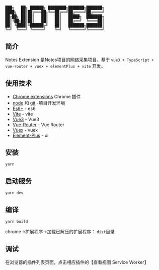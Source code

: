 ```
███╗   ██╗ ██████╗ ████████╗███████╗███████╗
████╗  ██║██╔═══██╗╚══██╔══╝██╔════╝██╔════╝
██╔██╗ ██║██║   ██║   ██║   █████╗  ███████╗
██║╚██╗██║██║   ██║   ██║   ██╔══╝  ╚════██║
██║ ╚████║╚██████╔╝   ██║   ███████╗███████║
╚═╝  ╚═══╝ ╚═════╝    ╚═╝   ╚══════╝╚══════╝

```

## 简介

Notes Extension 是Notes项目的网络采集项目。基于 `vue3 + TypeScript + vue-router + vuex + elementPlus + vite` 开发。

## 使用技术

- [Chrome extensions](https://developer.chrome.com/docs/extensions/mv3/) Chrome 插件
- [node](http://nodejs.org/) 和 [git](https://git-scm.com/) -项目开发环境
- [Es6+](http://es6.ruanyifeng.com/) - es6
- [Vite](https://www.pipipi.net/vite/) - vite
- [Vue3](https://staging-cn.vuejs.org/guide/introduction.html) - Vue3
- [Vue-Router](https://router.vuejs.org/zh/) - Vue Router
- [Vuex](https://next.vuex.vuejs.org/zh/index.html) - vuex
- [Element-Plus](https://element-plus.gitee.io/zh-CN/) - ui

## 安装

```
yarn
```

## 启动服务

```
yarn dev
```

## 编译
```
yarn build
```
chrome->扩展程序->加载已解压的扩展程序： `dist`目录

## 调试
在浏览器的插件列表页面，点击相应插件的【查看视图
Service Worker】
